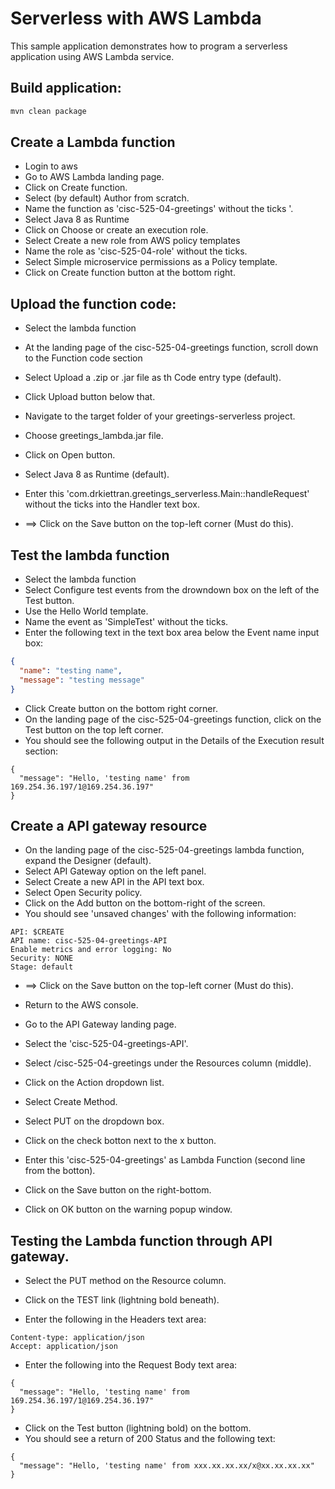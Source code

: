 # Serverless with AWS Lambda
This sample application demonstrates how to program a serverless
application using AWS Lambda service.

## Build application:
``` bash
mvn clean package
```

## Create a Lambda function

- Login to aws
- Go to AWS Lambda landing page.
- Click on Create function.
- Select (by default) Author from scratch.
- Name the function as 'cisc-525-04-greetings' without the ticks '.
- Select Java 8 as Runtime
- Click on Choose or create an execution role.
- Select Create a new role from AWS policy templates
- Name the role as 'cisc-525-04-role' without the ticks.
- Select Simple microservice permissions as a Policy template.
- Click on Create function button at the bottom right. 

## Upload the function code:

- Select the lambda function
- At the landing page of the cisc-525-04-greetings function, scroll down to the Function code section
- Select Upload a .zip or .jar file as th Code entry type (default).
- Click Upload button below that.
- Navigate to the target folder of your greetings-serverless project.
- Choose greetings_lambda.jar file.
- Click on Open button.
- Select Java 8 as Runtime (default).
- Enter this 'com.drkiettran.greetings_serverless.Main::handleRequest' without the ticks into the Handler text box.

- ==> Click on the Save button on the top-left corner (Must do this).

## Test the lambda function

- Select the lambda function
- Select Configure test events from the drowndown box on the left of the Test button.
- Use the Hello World template.
- Name the event as 'SimpleTest' without the ticks.
- Enter the following text in the text box area below the Event name input box:

```json
{
  "name": "testing name",
  "message": "testing message"
}

```

- Click Create button on the bottom right corner.
- On the landing page of the cisc-525-04-greetings function, click on the Test button on the top left corner.
- You should see the following output in the Details of the Execution result section:

```
{
  "message": "Hello, 'testing name' from 169.254.36.197/1@169.254.36.197"
}
```

## Create a API gateway resource

- On the landing page of the cisc-525-04-greetings lambda function, expand the Designer (default).
- Select API Gateway option on the left panel.
- Select Create a new API in the API text box.
- Select Open Security policy.
- Click on the Add button on the bottom-right of the screen.
- You should see 'unsaved changes' with the following information:

```
API: $CREATE
API name: cisc-525-04-greetings-API
Enable metrics and error logging: No
Security: NONE
Stage: default
```

- ==> Click on the Save button on the top-left corner (Must do this).

- Return to the AWS console.
- Go to the API Gateway landing page.
- Select the 'cisc-525-04-greetings-API'.
- Select /cisc-525-04-greetings under the Resources column (middle).
- Click on the Action dropdown list.
- Select Create Method.
- Select PUT on the dropdown box.
- Click on the check botton next to the x button.
- Enter this 'cisc-525-04-greetings' as Lambda Function (second line from the botton).
- Click on the Save button on the right-bottom.
- Click on OK button on the warning popup window.

## Testing the Lambda function through API gateway.

- Select the PUT method on the Resource column.
- Click on the TEST link (lightning bold beneath).

- Enter the following in the Headers text area:

```
Content-type: application/json
Accept: application/json
```

- Enter the following into the Request Body text area:

```
{
  "message": "Hello, 'testing name' from 169.254.36.197/1@169.254.36.197"
}
```


- Click on the Test button (lightning bold) on the bottom.
- You should see a return of 200 Status and the following text:

```
{
  "message": "Hello, 'testing name' from xxx.xx.xx.xx/x@xx.xx.xx.xx"
}
```


 